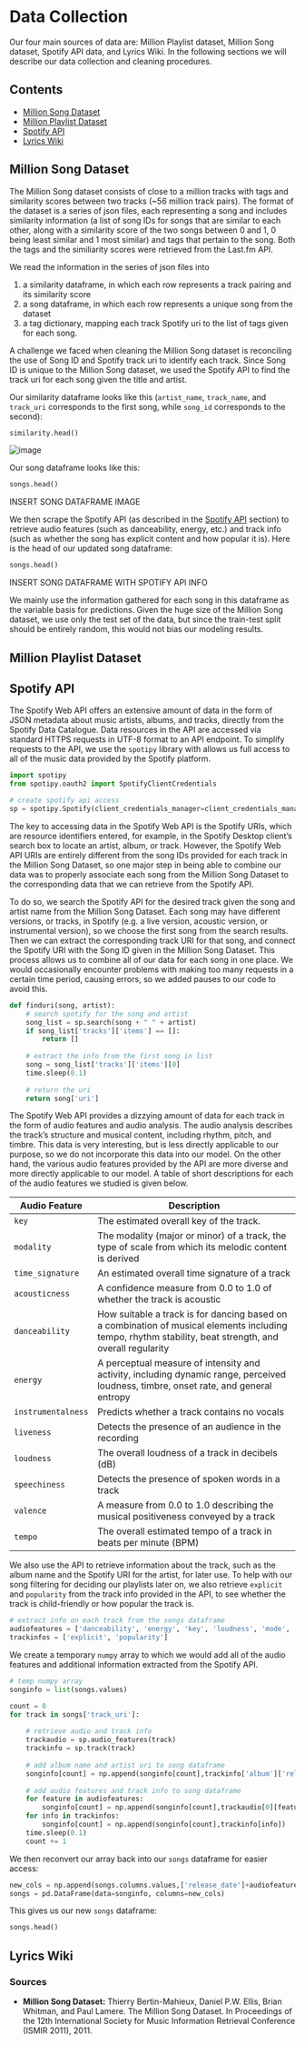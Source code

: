 # Data Collection
Our four main sources of data are: Million Playlist dataset, Million Song dataset, Spotify API data, and Lyrics Wiki. In the following sections we will describe our data collection and cleaning procedures.

## Contents
* [Million Song Dataset](#Million-Song-Dataset)
* [Million Playlist Dataset](#Million-Playlist-Dataset)
* [Spotify API](#Spotify-API)
* [Lyrics Wiki](#Lyrics-Wiki)

## Million Song Dataset
The Million Song dataset consists of close to a million tracks with tags and similarity scores between two tracks (~56 million track pairs). The format of the dataset is a series of json files, each representing a song and includes similarity information (a list of song IDs for songs that are similar to each other, along with a similarity score of the two songs between 0 and 1, 0 being least similar and 1 most similar) and tags that pertain to the song. Both the tags and the similiarity scores were retrieved from the Last.fm API.

We read the information in the series of json files into
1. a similarity dataframe, in which each row represents a track pairing and its similarity score
2. a song dataframe, in which each row represents a unique song from the dataset
3. a tag dictionary, mapping each track Spotify uri to the list of tags given for each song.

A challenge we faced when cleaning the Million Song dataset is reconciling the use of Song ID and Spotify track uri to identify each track. Since Song ID is unique to the Million Song dataset, we used the Spotify API to find the track uri for each song given the title and artist.

Our similarity dataframe looks like this (`artist_name`, `track_name`, and `track_uri` corresponds to the first song, while `song_id` corresponds to the second):
```python
similarity.head()
```
![image](https://user-images.githubusercontent.com/16892763/70465217-79d67f00-1a8e-11ea-98c9-9a2135f92f7a.png)

Our song dataframe looks like this:
```python
songs.head()
```
INSERT SONG DATAFRAME IMAGE

We then scrape the Spotify API (as described in the [Spotify API](#Spotify-API) section) to retrieve audio features (such as danceability, energy, etc.) and track info (such as whether the song has explicit content and how popular it is). Here is the head of our updated song dataframe:
```python
songs.head()
```
INSERT SONG DATAFRAME WITH SPOTIFY API INFO

We mainly use the information gathered for each song in this dataframe as the variable basis for predictions. 
Given the huge size of the Million Song dataset, we use only the test set of the data, but since the train-test split should be entirely random, this would not bias our modeling results. 

## Million Playlist Dataset

## Spotify API

The Spotify Web API offers an extensive amount of data in the form of JSON metadata about music artists, albums, and tracks, directly from the Spotify Data Catalogue. Data resources in the API are accessed via standard HTTPS requests in UTF-8 format to an API endpoint. To simplify requests to the API, we use the `spotipy` library with allows us full access to all of the music data provided by the Spotify platform.

```python
import spotipy
from spotipy.oauth2 import SpotifyClientCredentials

# create spotify api access
sp = spotipy.Spotify(client_credentials_manager=client_credentials_manager)
```

The key to accessing data in the Spotify Web API is the Spotify URIs, which are resource identifiers entered, for example, in the Spotify Desktop client’s search box to locate an artist, album, or track. However, the Spotify Web API URIs are entirely different from the song IDs provided for each track in the Million Song Dataset, so one major step in being able to combine our data was to properly associate each song from the Million Song Dataset to the corresponding data that we can retrieve from the Spotify API.

To do so, we search the Spotify API for the desired track given the song and artist name from the Million Song Dataset. Each song may have different versions, or tracks, in Spotify (e.g. a live version, acoustic version, or instrumental version), so we choose the first song from the search results. Then we can extract the corresponding track URI for that song, and connect the Spotify URI with the Song ID given in the Million Song Dataset. This process allows us to combine all of our data for each song in one place. We would occasionally encounter problems with making too many requests in a certain time period, causing errors, so we added pauses to our code to avoid this.

```python
def finduri(song, artist):
    # search spotify for the song and artist
    song_list = sp.search(song + " " + artist)
    if song_list['tracks']['items'] == []:
        return []
        
    # extract the info from the first song in list
    song = song_list['tracks']['items'][0]
    time.sleep(0.1)
    
    # return the uri
    return song['uri']
```

The Spotify Web API provides a dizzying amount of data for each track in the form of audio features and audio analysis. The audio analysis describes the track’s structure and musical content, including rhythm, pitch, and timbre. This data is very interesting, but is less directly applicable to our purpose, so we do not incorporate this data into our model. On the other hand, the various audio features provided by the API are more diverse and more directly applicable to our model. A table of short descriptions for each of the audio features we studied is given below.

Audio Feature | Description
------------ | -------------
`key` | The estimated overall key of the track.
`modality` | The modality (major or minor) of a track, the type of scale from which its melodic content is derived
`time_signature` | An estimated overall time signature of a track
`acousticness` | A confidence measure from 0.0 to 1.0 of whether the track is acoustic
`danceability` | How suitable a track is for dancing based on a combination of musical elements including tempo, rhythm stability, beat strength, and overall regularity
`energy` | A perceptual measure of intensity and activity, including dynamic range, perceived loudness, timbre, onset rate, and general entropy
`instrumentalness` | Predicts whether a track contains no vocals
`liveness` | Detects the presence of an audience in the recording
`loudness` | The overall loudness of a track in decibels (dB)
`speechiness` | Detects the presence of spoken words in a track
`valence` | A measure from 0.0 to 1.0 describing the musical positiveness conveyed by a track
`tempo` | The overall estimated tempo of a track in beats per minute (BPM)

We also use the API to retrieve information about the track, such as the album name and the Spotify URI for the artist, for later use. To help with our song filtering for deciding our playlists later on, we also retrieve `explicit` and `popularity` from the track info provided in the API, to see whether the track is child-friendly or how popular the track is.

```python
# extract info on each track from the songs dataframe
audiofeatures = ['danceability', 'energy', 'key', 'loudness', 'mode', 'speechiness', 'acousticness', 'instrumentalness', 'liveness', 'valence', 'tempo', 'duration_ms', 'time_signature']
trackinfos = ['explicit', 'popularity']
```

We create a temporary `numpy` array to which we would add all of the audio features and additional information extracted from the Spotify API.

```python
# temp numpy array
songinfo = list(songs.values)
```

```python
count = 0
for track in songs['track_uri']:
    
    # retrieve audio and track info
    trackaudio = sp.audio_features(track)
    trackinfo = sp.track(track)
    
    # add album name and artist uri to song dataframe
    songinfo[count] = np.append(songinfo[count],trackinfo['album']['release_date'])
    
    # add audio features and track info to song dataframe
    for feature in audiofeatures:
        songinfo[count] = np.append(songinfo[count],trackaudio[0][feature])
    for info in trackinfos:
        songinfo[count] = np.append(songinfo[count],trackinfo[info])
    time.sleep(0.1)
    count += 1
```

We then reconvert our array back into our `songs` dataframe for easier access:

```python
new_cols = np.append(songs.columns.values,['release_date']+audiofeatures+trackinfos)
songs = pd.DataFrame(data=songinfo, columns=new_cols)
```

This gives us our new `songs` dataframe:

```python
songs.head()
```

## Lyrics Wiki

### Sources
* **Million Song Dataset:** Thierry Bertin-Mahieux, Daniel P.W. Ellis, Brian Whitman, and Paul Lamere. 
The Million Song Dataset. In Proceedings of the 12th International Society
for Music Information Retrieval Conference (ISMIR 2011), 2011.
